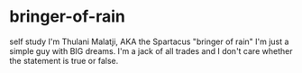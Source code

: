 # bringer-of-rain
self study
I'm Thulani Malatji, AKA the Spartacus "bringer of rain"
I'm just a simple guy with BIG dreams.
I'm a jack of all trades and I don't care whether the statement is true or false.
